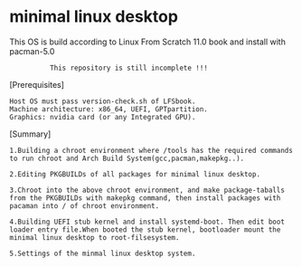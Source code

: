 # minimal linux desktop
This OS is build according to Linux From Scratch 11.0 book and install with pacman-5.0


              This repository is still incomplete !!!

[Prerequisites]

    Host OS must pass version-check.sh of LFSbook.
    Machine architecture: x86_64, UEFI, GPTpartition.
    Graphics: nvidia card (or any Integrated GPU).


[Summary]

    1.Building a chroot environment where /tools has the required commands to run chroot and Arch Build System(gcc,pacman,makepkg..).
 
    2.Editing PKGBUILDs of all packages for minimal linux desktop.

    3.Chroot into the above chroot environment, and make package-taballs from the PKGBUILDs with makepkg command, then install packages with pacaman into / of chroot environment. 

    4.Building UEFI stub kernel and install systemd-boot. Then edit boot loader entry file.When booted the stub kernel, bootloader mount the minimal linux desktop to root-filsesystem.

    5.Settings of the minmal linux desktop system.
